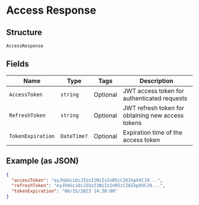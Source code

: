 
# Access Response

## Structure

`AccessResponse`

## Fields

| Name | Type | Tags | Description |
|  --- | --- | --- | --- |
| `AccessToken` | `string` | Optional | JWT access token for authenticated requests |
| `RefreshToken` | `string` | Optional | JWT refresh token for obtaining new access tokens |
| `TokenExpiration` | `DateTime?` | Optional | Expiration time of the access token |

## Example (as JSON)

```json
{
  "accessToken": "eyJhbGciOiJIUzI1NiIsInR5cCI6IkpXVCJ9...",
  "refreshToken": "eyJhbGciOiJIUzI1NiIsInR5cCI6IkpXVCJ9...",
  "tokenExpiration": "06/15/2023 14:30:00"
}
```

